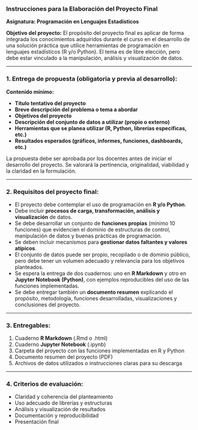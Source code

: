 ### **Instrucciones para la Elaboración del Proyecto Final**

**Asignatura: Programación en Lenguajes Estadísticos**

**Objetivo del proyecto:**
El propósito del proyecto final es aplicar de forma integrada los conocimientos adquiridos durante el curso en el desarrollo de una solución práctica que utilice herramientas de programación en lenguajes estadísticos (R y/o Python). El tema es de libre elección, pero debe estar vinculado a la manipulación, análisis y visualización de datos.

---

### **1. Entrega de propuesta (obligatoria y previa al desarrollo):**

**Contenido mínimo:**

* **Título tentativo del proyecto**
* **Breve descripción del problema o tema a abordar**
* **Objetivos del proyecto**
* **Descripción del conjunto de datos a utilizar (propio o externo)**
* **Herramientas que se planea utilizar (R, Python, librerías específicas, etc.)**
* **Resultados esperados (gráficos, informes, funciones, dashboards, etc.)**

La propuesta debe ser aprobada por los docentes antes de iniciar el desarrollo del proyecto. Se valorará la pertinencia, originalidad, viabilidad y la claridad en la formulación.

---

### **2. Requisitos del proyecto final:**

* El proyecto debe contemplar el uso de programación en **R y/o Python**.
* Debe incluir **procesos de carga, transformación, análisis y visualización** de datos.
* Se debe desarrollar un conjunto de **funciones propias** (mínimo 10 funciones) que evidencien el dominio de estructuras de control, manipulación de datos y buenas prácticas de programación.
* Se deben incluir mecanismos para **gestionar datos faltantes y valores atípicos**.
* El conjunto de datos puede ser propio, recopilado o de dominio público, pero debe tener un volumen adecuado y relevancia para los objetivos planteados.
* Se espera la entrega de dos cuadernos: uno en **R Markdown** y otro en **Jupyter Notebook (Python)**, con ejemplos reproducibles del uso de las funciones implementadas.
* Se debe entregar también un **documento resumen** explicando el propósito, metodología, funciones desarrolladas, visualizaciones y conclusiones del proyecto.

---

### **3. Entregables:**

1. Cuaderno **R Markdown** (.Rmd o .html)
2. Cuaderno **Jupyter Notebook** (.ipynb)
3. Carpeta del proyecto con las funciones implementadas en R y Python
4. Documento resumen del proyecto (PDF)
5. Archivos de datos utilizados o instrucciones claras para su descarga

---

### **4. Criterios de evaluación:**

- Claridad y coherencia del planteamiento
- Uso adecuado de librerías y estructuras
- Análisis y visualización de resultados
- Documentación y reproducibilidad
- Presentación final
